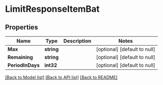 # LimitResponseItemBat

## Properties
Name | Type | Description | Notes
------------ | ------------- | ------------- | -------------
**Max** | **string** |  | [optional] [default to null]
**Remaining** | **string** |  | [optional] [default to null]
**PeriodInDays** | **int32** |  | [optional] [default to null]

[[Back to Model list]](../README.md#documentation-for-models) [[Back to API list]](../README.md#documentation-for-api-endpoints) [[Back to README]](../README.md)


